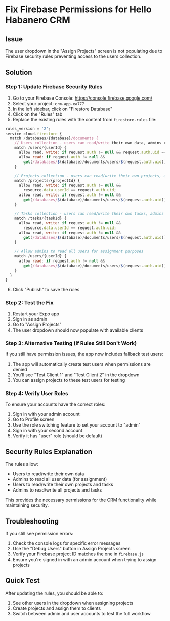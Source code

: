 # Fix Firebase Permissions for Hello Habanero CRM

## Issue
The user dropdown in the "Assign Projects" screen is not populating due to Firebase security rules preventing access to the users collection.

## Solution

### Step 1: Update Firebase Security Rules

1. Go to your Firebase Console: https://console.firebase.google.com/
2. Select your project: `crm-app-ea777`
3. In the left sidebar, click on "Firestore Database"
4. Click on the "Rules" tab
5. Replace the existing rules with the content from `firestore.rules` file:

```javascript
rules_version = '2';
service cloud.firestore {
  match /databases/{database}/documents {
    // Users collection - users can read/write their own data, admins can read all
    match /users/{userId} {
      allow read, write: if request.auth != null && request.auth.uid == userId;
      allow read: if request.auth != null && 
        get(/databases/$(database)/documents/users/$(request.auth.uid)).data.role == 'admin';
    }
    
    // Projects collection - users can read/write their own projects, admins can read all
    match /projects/{projectId} {
      allow read, write: if request.auth != null && 
        resource.data.userId == request.auth.uid;
      allow read, write: if request.auth != null && 
        get(/databases/$(database)/documents/users/$(request.auth.uid)).data.role == 'admin';
    }
    
    // Tasks collection - users can read/write their own tasks, admins can read all
    match /tasks/{taskId} {
      allow read, write: if request.auth != null && 
        resource.data.userId == request.auth.uid;
      allow read, write: if request.auth != null && 
        get(/databases/$(database)/documents/users/$(request.auth.uid)).data.role == 'admin';
    }
    
    // Allow admins to read all users for assignment purposes
    match /users/{userId} {
      allow read: if request.auth != null && 
        get(/databases/$(database)/documents/users/$(request.auth.uid)).data.role == 'admin';
    }
  }
}
```

6. Click "Publish" to save the rules

### Step 2: Test the Fix

1. Restart your Expo app
2. Sign in as admin
3. Go to "Assign Projects"
4. The user dropdown should now populate with available clients

### Step 3: Alternative Testing (If Rules Still Don't Work)

If you still have permission issues, the app now includes fallback test users:

1. The app will automatically create test users when permissions are denied
2. You'll see "Test Client 1" and "Test Client 2" in the dropdown
3. You can assign projects to these test users for testing

### Step 4: Verify User Roles

To ensure your accounts have the correct roles:

1. Sign in with your admin account
2. Go to Profile screen
3. Use the role switching feature to set your account to "admin"
4. Sign in with your second account
5. Verify it has "user" role (should be default)

## Security Rules Explanation

The rules allow:
- Users to read/write their own data
- Admins to read all user data (for assignment)
- Users to read/write their own projects and tasks
- Admins to read/write all projects and tasks

This provides the necessary permissions for the CRM functionality while maintaining security.

## Troubleshooting

If you still see permission errors:

1. Check the console logs for specific error messages
2. Use the "Debug Users" button in Assign Projects screen
3. Verify your Firebase project ID matches the one in `firebase.js`
4. Ensure you're signed in with an admin account when trying to assign projects

## Quick Test

After updating the rules, you should be able to:
1. See other users in the dropdown when assigning projects
2. Create projects and assign them to clients
3. Switch between admin and user accounts to test the full workflow 
